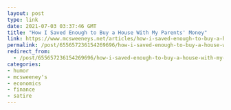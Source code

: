 ```yaml
---
layout: post
type: link
date: 2021-07-03 03:37:46 GMT
title: "How I Saved Enough to Buy a House With My Parents' Money"
link: https://www.mcsweeneys.net/articles/how-i-saved-enough-to-buy-a-house-with-my-parents-money
permalink: /post/655657236154269696/how-i-saved-enough-to-buy-a-house-with-my-parents
redirect_from: 
  - /post/655657236154269696/how-i-saved-enough-to-buy-a-house-with-my-parents
categories:
- humor
- mcsweeney's
- economics
- finance
- satire
---
```

